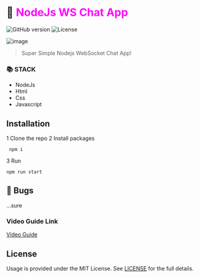 # 💬 <span style="color:magenta">NodeJs WS Chat App</span>


![GitHub version](https://img.shields.io/badge/version-v1.0.0-blue.svg)
![License](https://img.shields.io/github/license/yilber/readme-boilerplate.svg)


![image](./public/front.png)

> Super Simple Nodejs WebSocket Chat App!

### 📚 STACK
- NodeJs
- Html
- Css
- Javascript


## Installation

1 Clone the repo
2 Install packages 
```
 npm i
```
3 Run 
```
npm run start
```


## 🐛 Bugs

...sure

### Video Guide Link
    
[Video Guide](https://youtu.be/qJ2SfFcYUrM)

## License

Usage is provided under the MIT License. See [LICENSE](https://github.com/Yilber/readme-boilerplate/blob/master/LICENSE) for the full details.